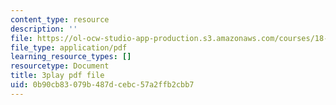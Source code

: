 ```yaml
---
content_type: resource
description: ''
file: https://ol-ocw-studio-app-production.s3.amazonaws.com/courses/18-01sc-single-variable-calculus-fall-2010/0b90cb83079b487dcebc57a2ffb2cbb7_HgEqXhsIq_g.pdf
file_type: application/pdf
learning_resource_types: []
resourcetype: Document
title: 3play pdf file
uid: 0b90cb83-079b-487d-cebc-57a2ffb2cbb7
---
```

